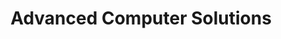---
title: "Advanced Computer Solutions"
url: /chico/advanced-computer-solutions/
shop: Computer
---